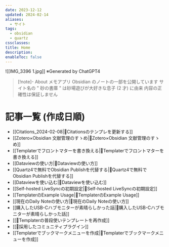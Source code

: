 ```yaml
---
date: 2023-12-12
updated: 2024-02-14
aliases:
  - サイト
tags:
  - obsidian
  - quartz
cssclasses: 
title: Home
description: 
enableToc: false
---
```


![[IMG_3396 1.jpg]]
※Generated by ChatGPT4

> [!note]- About
> メモアプリ Obsidian のノートの一部を公開しています
> サイト名の " 砂の書庫 " は砂場遊びが大好きな息子 (2 才) に由来
> 内容の正確性は保証しません

# 記事一覧 (作成日順)

- [[Citations_2024-02-08|📘Citationsのテンプレを更新する]]
- [[Zotero×Obsidian 文献管理のすゝめ|📘Zotero×Obsidian 文献管理のすゝめ]] 
- [[Templaterでフロントマターを書き換える|📘Templaterでフロントマターを書き換える]] 
- [[Dataviewの使い方|📘Dataviewの使い方]] 
- [[Quartz4で無料でObsidian Publishを代替する|📘Quartz4で無料でObsidian Publishを代替する]] 
- [[Dataviewを使い込む|📘Dataviewを使い込む]] 
- [[Self-hosted LiveSyncの初期設定|📘Self-hosted LiveSyncの初期設定]] 
- [[TemplaterのExample Usage|📘TemplaterのExample Usage]] 
- [[現在のDaily Noteの使い方|📘現在のDaily Noteの使い方]] 
- [[購入したUSB-Cハブモニターが素晴らしかった話|📘購入したUSB-Cハブモニターが素晴らしかった話]]
- [[📘Templaterの普段使いテンプレートを再作成]]
- [[📘採用したコミュニティプラグイン]]
- [[Templaterでブックマークメニューを作成|📘Templaterでブックマークメニューを作成]]